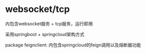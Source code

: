 # websocket/tcp

内包含websocket服务 + tcp服务，运行即用

采用springboot + springcloud架构方式

package feignclient:
内包含springcloud的feign调用以及熔断器功能
